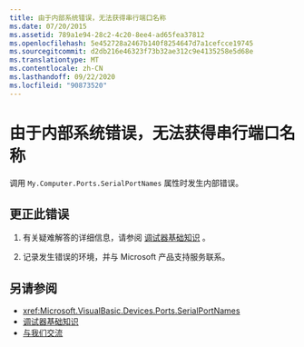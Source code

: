 ```yaml
---
title: 由于内部系统错误，无法获得串行端口名称
ms.date: 07/20/2015
ms.assetid: 789a1e94-28c2-4c20-8ee4-ad65fea37812
ms.openlocfilehash: 5e452728a2467b140f8254647d7a1cefcce19745
ms.sourcegitcommit: d2db216e46323f73b32ae312c9e4135258e5d68e
ms.translationtype: MT
ms.contentlocale: zh-CN
ms.lasthandoff: 09/22/2020
ms.locfileid: "90873520"
---
```

# <a name="unable-to-get-serial-port-names-because-of-an-internal-system-error"></a>由于内部系统错误，无法获得串行端口名称

调用 `My.Computer.Ports.SerialPortNames` 属性时发生内部错误。  
  
## <a name="to-correct-this-error"></a>更正此错误  
  
1. 有关疑难解答的详细信息，请参阅 [调试器基础知识](/visualstudio/debugger/debugger-basics) 。  
  
2. 记录发生错误的环境，并与 Microsoft 产品支持服务联系。  
  
## <a name="see-also"></a>另请参阅

- <xref:Microsoft.VisualBasic.Devices.Ports.SerialPortNames>
- [调试器基础知识](/visualstudio/debugger/debugger-basics)
- [与我们交流](/visualstudio/ide/feedback-options)
